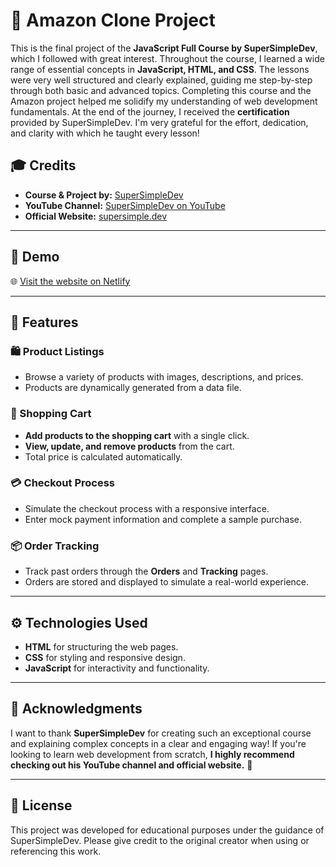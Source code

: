# 🛒 Amazon Clone Project

This is the final project of the **JavaScript Full Course by SuperSimpleDev**, which I followed with great interest. Throughout the course, I learned a wide range of essential concepts in **JavaScript, HTML, and CSS**. The lessons were very well structured and clearly explained, guiding me step-by-step through both basic and advanced topics. Completing this course and the Amazon project helped me solidify my understanding of web development fundamentals. At the end of the journey, I received the **certification** provided by SuperSimpleDev. I'm very grateful for the effort, dedication, and clarity with which he taught every lesson!

## 🎓 Credits
- **Course & Project by:** [SuperSimpleDev](https://supersimple.dev/)
- **YouTube Channel:** [SuperSimpleDev on YouTube](https://www.youtube.com/c/SuperSimpleDev)
- **Official Website:** [supersimple.dev](https://supersimple.dev/)

---

## 🌟 Demo
🌐 [Visit the website on Netlify](https://javascript-amazon-project.netlify.app/)  

---

## 🚀 Features

### 🛍️ Product Listings
- Browse a variety of products with images, descriptions, and prices.
- Products are dynamically generated from a data file.

### 🛒 Shopping Cart
- **Add products to the shopping cart** with a single click.
- **View, update, and remove products** from the cart.
- Total price is calculated automatically.

### 💳 Checkout Process
- Simulate the checkout process with a responsive interface.
- Enter mock payment information and complete a sample purchase.

### 📦 Order Tracking
- Track past orders through the **Orders** and **Tracking** pages.
- Orders are stored and displayed to simulate a real-world experience.

---

## ⚙️ Technologies Used
- **HTML** for structuring the web pages.
- **CSS** for styling and responsive design.
- **JavaScript** for interactivity and functionality.

---

## 🙏 Acknowledgments

I want to thank **SuperSimpleDev** for creating such an exceptional course and explaining complex concepts in a clear and engaging way! If you're looking to learn web development from scratch, **I highly recommend checking out his YouTube channel and official website.** 🙌

---

## 📄 License
This project was developed for educational purposes under the guidance of SuperSimpleDev. Please give credit to the original creator when using or referencing this work.

